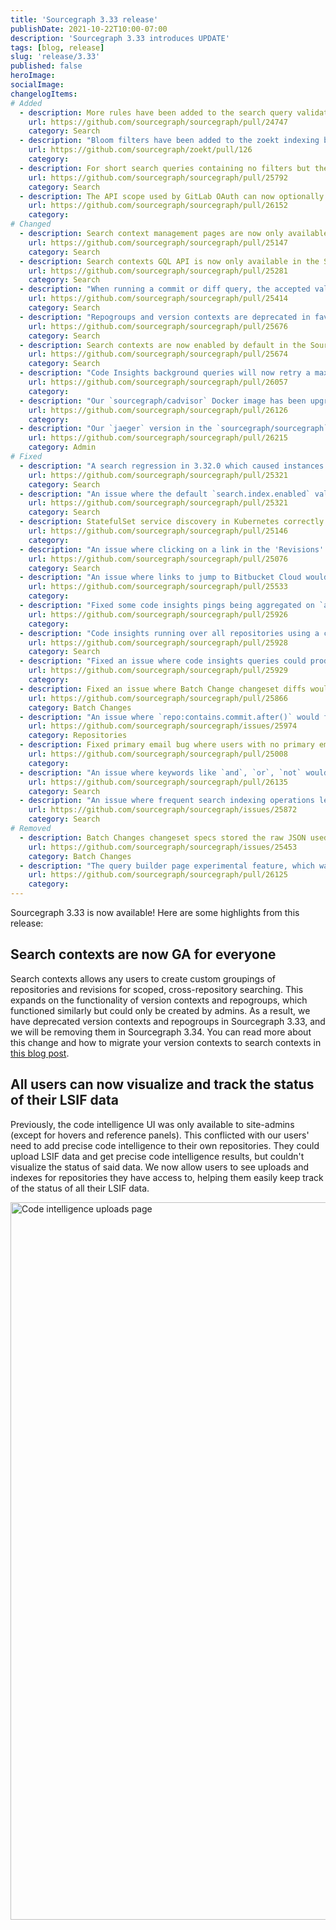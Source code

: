 ```yaml
---
title: 'Sourcegraph 3.33 release'
publishDate: 2021-10-22T10:00-07:00
description: 'Sourcegraph 3.33 introduces UPDATE'
tags: [blog, release]
slug: 'release/3.33'
published: false
heroImage:
socialImage:
changelogItems:
# Added
  - description: More rules have been added to the search query validation so that user get faster feedback on issues with their query.
    url: https://github.com/sourcegraph/sourcegraph/pull/24747
    category: Search
  - description: "Bloom filters have been added to the zoekt indexing backend to accelerate queries with code fragments matching `\\w{4,}`. zoekt#126"
    url: https://github.com/sourcegraph/zoekt/pull/126
    category: 
  - description: For short search queries containing no filters but the name of a supported programming language we are now suggesting to run the query with a language filter.
    url: https://github.com/sourcegraph/sourcegraph/pull/25792
    category: Search
  - description: The API scope used by GitLab OAuth can now optionally be configured in the provider.
    url: https://github.com/sourcegraph/sourcegraph/pull/26152
    category: 
# Changed
  - description: Search context management pages are now only available in the Sourcegraph enterprise version. Search context dropdown is disabled in the OSS version.
    url: https://github.com/sourcegraph/sourcegraph/pull/25147
    category: Search
  - description: Search contexts GQL API is now only available in the Sourcegraph enterprise version.
    url: https://github.com/sourcegraph/sourcegraph/pull/25281
    category: Search
  - description: "When running a commit or diff query, the accepted values of `before` and `after` have changed from \"whatever git accepts\" to a [slightly more strict subset](https://docs.sourcegraph.com/code_search/reference/language#before) of that."
    url: https://github.com/sourcegraph/sourcegraph/pull/25414
    category: Search
  - description: "Repogroups and version contexts are deprecated in favor of search contexts. Read more about the deprecation and how to migrate to search contexts in the [blog post](https://about.sourcegraph.com/blog/introducing-search-contexts)."
    url: https://github.com/sourcegraph/sourcegraph/pull/25676
    category: Search
  - description: Search contexts are now enabled by default in the Sourcegraph enterprise version.
    url: https://github.com/sourcegraph/sourcegraph/pull/25674
    category: Search
  - description: "Code Insights background queries will now retry a maximum of 10 times (down from 100)."
    url: https://github.com/sourcegraph/sourcegraph/pull/26057
    category: 
  - description: "Our `sourcegraph/cadvisor` Docker image has been upgraded to cadvisor version `v0.42.0`."
    url: https://github.com/sourcegraph/sourcegraph/pull/26126
    category: 
  - description: "Our `jaeger` version in the `sourcegraph/sourcegraph` Docker image has been upgraded to `1.24.0`."
    url: https://github.com/sourcegraph/sourcegraph/pull/26215
    category: Admin
# Fixed
  - description: "A search regression in 3.32.0 which caused instances with search indexing _disabled_ (very rare) via `\"search.index.enabled\": false,` in their site config to crash with a panic."
    url: https://github.com/sourcegraph/sourcegraph/pull/25321
    category: Search
  - description: "An issue where the default `search.index.enabled` value on single-container Docker instances would incorrectly be computed as `false` in some situations."
    url: https://github.com/sourcegraph/sourcegraph/pull/25321
    category: Search
  - description: StatefulSet service discovery in Kubernetes correctly constructs pod hostnames in the case where the ServiceName is different from the StatefulSet name.
    url: https://github.com/sourcegraph/sourcegraph/pull/25146
    category: 
  - description: "An issue where clicking on a link in the 'Revisions' search sidebar section would result in an invalid query if the query didn't already contain a 'repo:' filter."
    url: https://github.com/sourcegraph/sourcegraph/pull/25076
    category: Search
  - description: "An issue where links to jump to Bitbucket Cloud wouldn't render in the UI."
    url: https://github.com/sourcegraph/sourcegraph/pull/25533
    category: 
  - description: "Fixed some code insights pings being aggregated on `anonymous_user_id` instead of `user_id`."
    url: https://github.com/sourcegraph/sourcegraph/pull/25926
    category: 
  - description: "Code insights running over all repositories using a commit search (`type:commit` or `type:diff`) would fail to deserialize and produce no results."
    url: https://github.com/sourcegraph/sourcegraph/pull/25928
    category: Search
  - description: "Fixed an issue where code insights queries could produce a panic on queued records that did not include a `record_time`"
    url: https://github.com/sourcegraph/sourcegraph/pull/25929
    category: 
  - description: Fixed an issue where Batch Change changeset diffs would sometimes render incorrectly when previewed from the UI if they contained deleted empty lines.
    url: https://github.com/sourcegraph/sourcegraph/pull/25866
    category: Batch Changes
  - description: "An issue where `repo:contains.commit.after()` would fail on some malformed git repositories."
    url: https://github.com/sourcegraph/sourcegraph/issues/25974
    category: Repositories
  - description: Fixed primary email bug where users with no primary email set would break the email setting page when trying to add a new email.
    url: https://github.com/sourcegraph/sourcegraph/pull/25008
    category: 
  - description: "An issue where keywords like `and`, `or`, `not` would not be highlighted properly in the search bar due to the presence of quotes."
    url: https://github.com/sourcegraph/sourcegraph/pull/26135
    category: Search
  - description: "An issue where frequent search indexing operations led to incoming search queries timing out. When these timeouts happened in quick succession, `zoekt-webserver` processes would shut themselves down via their `watchdog` routine. This should now only happen when a given `zoekt-webserver` is under-provisioned on CPUs."
    url: https://github.com/sourcegraph/sourcegraph/issues/25872
    category: Search
# Removed
  - description: Batch Changes changeset specs stored the raw JSON used when creating them, which is no longer used and is not exposed in the API. This column has been removed, thereby saving space in the Sourcegraph database.
    url: https://github.com/sourcegraph/sourcegraph/issues/25453
    category: Batch Changes
  - description: "The query builder page experimental feature, which was disabled in 3.21, is now removed. The setting `{ \"experimentalFeatures\": { \"showQueryBuilder\": true } }` now has no effect."
    url: https://github.com/sourcegraph/sourcegraph/pull/26125
    category: 
---
```


Sourcegraph 3.33 is now available! Here are some highlights from this release:

## Search contexts are now GA for everyone

Search contexts allows any users to create custom groupings of repositories and revisions for scoped, cross-repository searching. This expands on the functionality of version contexts and repogroups, which functioned similarly but could only be created by admins. As a result, we have deprecated version contexts and repogroups in Sourcegraph 3.33, and we will be removing them in Sourcegraph 3.34. You can read more about this change and how to migrate your version contexts to search contexts in [this blog post](https://about.sourcegraph.com/blog/introducing-search-contexts/).

## All users can now visualize and track the status of their LSIF data

Previously, the code intelligence UI was only available to site-admins (except for hovers and reference panels). This conflicted with our users' need to add precise code intelligence to their own repositories. They could upload LSIF data and get precise code intelligence results, but couldn't visualize the status of said data. We now allow users to see uploads and indexes for repositories they have access to, helping them easily keep track of the status of all their LSIF data.

<img width="1148" alt="Code intelligence uploads page" src="https://user-images.githubusercontent.com/1657213/137551018-de2aaa21-7afe-46ed-9040-f62af536d53c.png">
